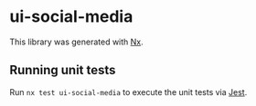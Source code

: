 # ui-social-media

This library was generated with [Nx](https://nx.dev).

## Running unit tests

Run `nx test ui-social-media` to execute the unit tests via [Jest](https://jestjs.io).
